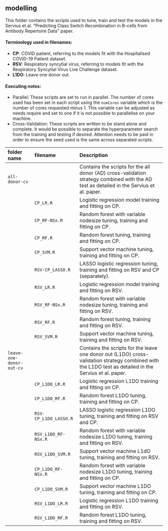 ## modelling

This folder contains the scripts used to tune, train and test the models in the Servius et al. "Predicting Class Switch Recombination in B-cells from Antibody Repertoire Data" paper. 

#### Terminology used in filenames: 

* **CP**: COVID patient, referring to the models fit with the Hospitalised COVID-19 Patient dataset.
* **RSV**: Respiratory syncytial virus, referring to models fit with the Respiratory Syncytial Virus Live Challenge dataset.
* **L1DO**: Leave one donor out.

#### Executing notes:

* Parallel: These scripts are set to run in parallel. The number of cores used has been set in each script using the `numCores` variable which is the number of cores requested minus 1. This variable can be adjusted as needs require and set to one if it is not possible to parallelise on your machine. 
* Cross-Validation: These scripts are written to be stand alone and complete. It would be possible to separate the hyperparameter search from the training and testing if desired. Attention needs to be paid in order to ensure the seed used is the same across separated scripts.

| folder name | filename | Description | 
|:-------------|:----------|:-------------|
| `all-donor-cv` |  | Contains the scripts for the all donor (AD) cross-validation strategy combined with the AD test as detailed in the Servius et al. paper. |
|  | `CP_LR.R` | Logistic regression model training and fitting on CP.  |  
|  | `CP_RF-NSx.R` | Random forest with variable nodesize tuning, training and fitting on CP. |  
|  | `CP_RF.R` | Random forest tuning, training and fitting on CP. |
|  | `CP_SVM.R` | Support vector machine tuning, training and fitting on CP. |  
|  | `RSV-CP_LASSO.R` | LASSO logistic regression tuning, training and fitting on RSV and CP (separately). |  
|  | `RSV_LR.R` | Logistic regression model training and fitting on RSV. |  
|  | `RSV_RF-NSx.R` | Random forest with variable nodesize tuning, training and fitting on RSV. |  
|  | `RSV_RF.R` | Random forest tuning, training and fitting on RSV. |  
|  | `RSV_SVM.R` | Support vector machine tuning, training and fitting on RSV. |
| `leave-one-donor-out-cv` |   | Contains the scripts for the leave one donor out (L1DO) cross-validation strategy combined with the L1DO test as detailed in the Servius et al. paper. |
|  | `CP_L1DO_LR.R` | Logistic regression L1DO training and fitting on CP. |    
|  | `CP_L1DO_RF.R` | Random forest L1DO tuning, training and fitting on CP. |   
|  | `RSV-CP_L1DO_LASSO.R` | LASSO logistic regression L1DO tuning, training and fitting on RSV and CP. | 
|  | `RSV_L1DO_RF-NSx.R` | Random forest with variable nodesize L1DO tuning, training and fitting on RSV. |  
|  | `RSV_L1DO_SVM.R` | Support vector machine L1dO tuning, training and fitting on RSV. |
|  | `CP_L1DO_RF-NSx.R` | Random forest with variable nodesize L1DO tuning, training and fitting on CP. |  
|  | `CP_L1DO_SVM.R` | Support vector machine L1DO tuning, training and fitting on CP. |  
|  | `RSV_L1DO_LR.R` | Logistic regression L1DO training and fitting on RSV. |
|  | `RSV_L1DO_RF.R` | Random forest L1DO tuning, training and fitting on RSV. |




